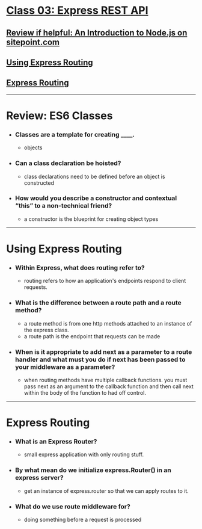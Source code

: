 # [Class 03: Express REST API](/README.md)

## [Review if helpful: An Introduction to Node.js on sitepoint.com](https://www.sitepoint.com/an-introduction-to-node-js/)

## [Using Express Routing](https://developer.mozilla.org/en-US/docs/Web/JavaScript/Reference/Classes)

  ## [Express Routing](https://www.digitalocean.com/community/tutorials/learn-to-use-the-new-router-in-expressjs-4)

<hr>

# Review: ES6 Classes

- ### Classes are a template for creating ____.
    - objects

- ### Can a class declaration be hoisted?

    - class declarations need to be defined before an object is constructed
- ### How would you describe a constructor and contextual “this” to a non-technical friend?

    - a constructor is the blueprint for creating object types

<hr>

# Using Express Routing

- ### Within Express, what does routing refer to?

    - routing refers to how an application's endpoints respond to client requests. 
- ### What is the difference between a route path and a route method?
    - a route method is from one http methods attached to an instance of the express class.
    - a route path is the endpoint that requests can be made

- ### When is it appropriate to add next as a parameter to a route handler and what must you do if next has been passed to your middleware as a parameter?
    - when routing methods have multiple callback functions. you must pass next as an argument to the callback function and then call next within the body of the function to had off control.


<hr>

# Express Routing

- ### What is an Express Router?
    - small express application with only routing stuff.

- ### By what mean do we initialize express.Router() in an express server?
    - get an instance of express.router so that we can apply routes to it.
- ### What do we use route middleware for?
    - doing something before a request is processed 